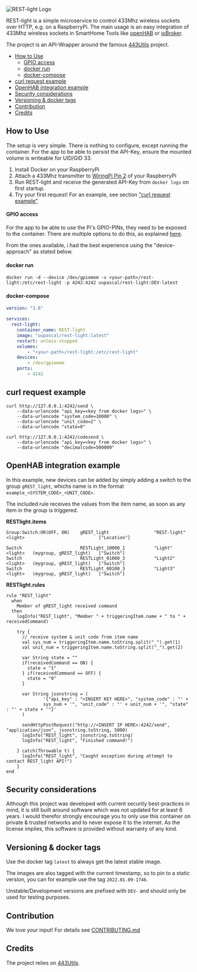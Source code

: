 ![REST-light Logo](https://user-images.githubusercontent.com/20238923/148686271-14e32a8b-8ad2-4a8d-9be1-1acbff51b8b9.png)

REST-light is a simple microservice to control 433Mhz wireless sockets over HTTP, e.g. on a RaspberryPi. The main usage is an easy integration of 433Mhz wireless sockets in SmartHome Tools like [openHAB](https://openhab.org) or [ioBroker](https://www.iobroker.net).

The project is an API-Wrapper around the famous [443Utils](https://github.com/ninjablocks/433Utils) project.


- [How to Use](#how-to-use)
    + [GPIO access](#gpio-access)
    + [docker run](#docker-run)
    + [docker-compose](#docker-compose)
- [curl request example](#curl-request-example)
- [OpenHAB integration example](#openhab-integration-example)
- [Security considerations](#security-considerations)
- [Versioning & docker tags](#versioning---docker-tags)
- [Contribution](#contribution)
- [Credits](#credits)

## How to Use

The setup is very simple. There is nothing to configure, except running the container. 
For the app to be able to persist the API-Key, ensure the mounted volume is writeable for UID/GID 33.

1. Install Docker on your RaspberryPi
2. Attach a 433Mhz transmitter to [WiringPi Pin 2](https://pinout.xyz/pinout/pin13_gpio27) of your RaspberryPi
3. Run REST-light and receive the generated API-Key from `docker logs` on first startup. 
4. Try your first request! For an example, see section ["curl request example"](#curl-request-example)

#### GPIO access

For the app to be able to use the Pi's GPIO-PINs, they need to be exposed to the container.
There are multiple options to do this, as explained [here](https://stackoverflow.com/a/48234752/8069229).

From the ones available, i had the best experience using the "device-approach" as stated below.

#### docker run

```ShellSession
docker run -d --device /dev/gpiomem -v <your-path>/rest-light:/etc/rest-light -p 4242:4242 uupascal/rest-light:DEV-latest
```

#### docker-compose
```yaml
version: "3.8"

services:
  rest-light:
    container_name: REST-light
    image: "uupascal/rest-light:latest"
    restart: unless-stopped
    volumes:
        - "<your-path>/rest-light:/etc/rest-light"
    devices:
        - /dev/gpiomem
    ports:
        - 4242

```

## curl request example

```ShellSession
curl http://127.0.0.1:4242/send \
    --data-urlencode "api_key=<key from docker logs>" \
    --data-urlencode "system_code=10000" \
    --data-urlencode "unit_code=2" \
    --data-urlencode "state=0" 

curl http://127.0.0.1:4242/codesend \
    --data-urlencode "api_key=<key from docker logs>" \
    --data-urlencode "decimalcode=500000"
```

## OpenHAB integration example

In this example, new devices can be added by simply adding a switch to the group `gREST_light`, whichs name is in the format
`example_<SYSTEM_CODE>_<UNIT_CODE>`.

The included rule receives the values from the item name, as soon as any item in the group is triggered.

__RESTlight.items__
```
Group:Switch:OR(OFF, ON)    gREST_light                 "REST-light"    <light>                            ["Location"]

Switch                      RESTLight_10000_1           "Light"         <light>   (mygroup, gREST_light)   ["Switch"]
Switch                      RESTLight_01000_3           "Light2"        <light>   (mygroup, gREST_light)   ["Switch"]
Switch                      RESTLight_00100_3           "Light3"        <light>   (mygroup, gREST_light)   ["Switch"]
```

__RESTlight.rules__
```
rule "REST_light"
  when
    Member of gREST_light received command
  then
    logInfo("REST_light", "Member " + triggeringItem.name + " to " + receivedCommand)

    try {
      // receive system & unit code from item name
      val sys_num = triggeringItem.name.toString.split("_").get(1)
      val unit_num = triggeringItem.name.toString.split("_").get(2)

      var String state = ""
      if(receivedCommand == ON) {
        state = "1"
      } if(receivedCommand == OFF) {
        state = "0"
      }

      var String jsonstring = (
              '{"api_key" : "<INSERT KEY HERE>", "system_code" : "' + 
              sys_num + '", "unit_code" : "' + unit_num + '", "state" : "' + state + '"}'
      )

      sendHttpPostRequest("http://<INSERT IP HERE>:4242/send", "application/json", jsonstring.toString, 5000)
      logInfo("REST_light", jsonstring.toString)
      logInfo("REST_light", "Finished command!")

    } catch(Throwable t) {
      logInfo("REST_light", "Caught exception during attempt to contact REST_light API!")
    }
end

```

## Security considerations

Although this project was developed with current security best-practices in mind, it is still built around software
which was not updated for at least 6 years. I would therefor strongly encourage you to only use this container on private & trusted networks and to never expose it to the internet.
As the license implies, this software is provided without warranty of any kind.

## Versioning & docker tags

Use the docker tag `latest` to always get the latest stable image.

The images are also tagged with the current timestamp, so to pin to a static version, you can for example use the tag `2022.01.09-1746`.

Unstable/Development versions are prefixed with `DEV-` and should only be used for testing purposes.

## Contribution

We love your input! For details see [CONTRIBUTING.md](https://github.com/uupascal/REST-light/blob/main/CONTRIBUTING.md)

## Credits

The project relies on [443Utils](https://github.com/ninjablocks/433Utils).
